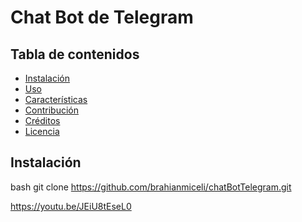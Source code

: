 # Chat Bot de Telegram 



## Tabla de contenidos

- [Instalación](#instalación)
- [Uso](#uso)
- [Características](#características)
- [Contribución](#contribución)
- [Créditos](#créditos)
- [Licencia](#licencia)

## Instalación

bash
git clone https://github.com/brahianmiceli/chatBotTelegram.git






https://youtu.be/JEiU8tEseL0
